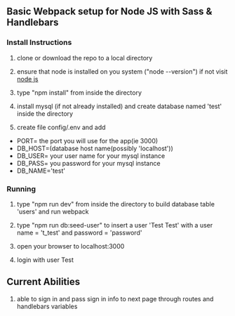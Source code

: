 ## Basic Webpack setup for Node JS with Sass & Handlebars
### Install Instructions

1) clone or download the repo to a local directory

2) ensure that node is installed on you system ("node --version") if not visit [node js](https://nodejs.org/en/)

3) type "npm install" from inside the directory

4) install mysql (if not already installed) and create database named 'test' inside the directory

5) create file config/.env and add
* PORT= the port you will use for the app(ie 3000)
* DB_HOST=(database host name(possibly 'localhost'))
* DB_USER= your user name for your mysql instance
* DB_PASS= you password for your mysql instance
* DB_NAME='test'

### Running
1) type "npm run dev" from inside the directory to build database table 'users' and run webpack

2) type "npm run db:seed-user" to insert a user 'Test Test' with a user name = 't_test' and password = 'password'

3) open your browser to localhost:3000

4) login with user Test

## Current Abilities
1) able to sign in and pass sign in info to next page through routes and handlebars variables


